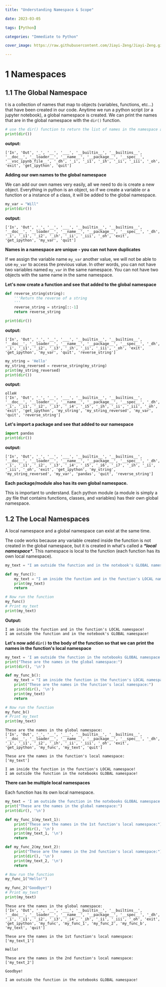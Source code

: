 ```yaml
---
title: "Understanding Namespace & Scope"

date: 2023-03-05

tags: [Python]

categories: "Immediate to Python"

cover_image: https://raw.githubusercontent.com/Jiayi-Zeng/Jiayi-Zeng.github.io/pic/img/03050801.png

---
```


# **1 Namespaces**

## 1.1 The Global Namespace

t is a collection of names that map to objects (variables, functions, etc...) that have been created in our code. Anytime we run a python script (or a jupyter notebook), a global namespace is created. We can print the names that are in the global namespace with the `dir()` function.

```python
# use the dir() function to return the list of names in the namespace and use print() to print that list.
print(dir())
```
**output:**

```
['In', 'Out', '_', '__', '___', '__builtin__', '__builtins__', '__doc__', '__loader__', '__name__', '__package__', '__spec__', '__vsc_ipynb_file__', '_dh', '_i', '_i1', '_ih', '_ii', '_iii', '_oh', 'exit', 'get_ipython', 'quit']
```

**Adding our own names to the global namespace**

We can add our own names very easily, all we need to do is create a new object.  Everything in python is an object, so if we create a variable or a function or a instance of a class, it will be added to the global namespace. 

```python
my_var = "Will"
print(dir())
```
**output:**

```
['In', 'Out', '_', '__', '___', '__builtin__', '__builtins__', '__doc__', '__loader__', '__name__', '__package__', '__spec__', '_dh', '_i', '_i1', '_i2', '_ih', '_ii', '_iii', '_oh', 'exit', 'get_ipython', 'my_var', 'quit']
```

**Names in a namespace are unique - you can not have duplicates**

If we assign the variable name `my_var` another value, we will not be able to use `my_var` to access the previous value. In other words, you can not have two variables named `my_var` in the same namespace. You can not have two objects with the same name in the same namespace. 

**Let's now create a function and see that added to the global namespace**

```python
def reverse_string(string):
    '''Return the reverse of a string
    '''
    reverse_string = string[::-1]
    return reverse_string

print(dir())
```

**output:** 

```
['In', 'Out', '_', '__', '___', '__builtin__', '__builtins__', '__doc__', '__loader__', '__name__', '__package__', '__spec__', '_dh', '_i', '_i1', '_i2', '_i3', '_ih', '_ii', '_iii', '_oh', 'exit', 'get_ipython', 'my_var', 'quit', 'reverse_string']
```

```python
my_string = 'Hello'
my_string_reversed = reverse_string(my_string)
print(my_string_reversed)
print(dir())
```

**output:**

```
olleH
['In', 'Out', '_', '__', '___', '__builtin__', '__builtins__', '__doc__', '__loader__', '__name__', '__package__', '__spec__', '_dh', '_i', '_i1', '_i2', '_i3', '_i4', '_i5', '_ih', '_ii', '_iii', '_oh', 'exit', 'get_ipython', 'my_string', 'my_string_reversed', 'my_var', 'quit', 'reverse_string']
```

**Let's import a package and see that added to our namespace**

```python
import pandas
print(dir())
```

**output:**

```
['In', 'Out', '_', '__', '___', '__builtin__', '__builtins__', '__doc__', '__loader__', '__name__', '__package__', '__spec__', '_dh', '_i', '_i1', '_i2', '_i3', '_i4', '_i5', '_i6', '_i7', '_ih', '_ii', '_iii', '_oh', 'exit', 'get_ipython', 'my_string', 'my_string_reversed', 'my_var', 'pandas', 'quit', 'reverse_string']
```

**Each package/module also has its own global namespace.**

This is important to understand. Each python module (a module is simply a .py file that contains functions, classes, and variables) has their own global namespace.

## 1.2 The Local Namespaces

A local namespace and a global namespace can exist at the same time.

The code works because any variable created inside the function is not created in the global namespace, but it is created in what's called a ***\*local namespace\****. This namespace is local to the function (each function has its own local namespace).

```python
my_text = "I am outside the function and in the notebook's GLOBAL namespace!"

def my_func():
    my_text = "I am inside the function and in the function's LOCAL namespace!"
    print(my_text)
    return

# Now run the function
my_func()
# Print my_text
print(my_text)
```

**Output:**

```
I am inside the function and in the function's LOCAL namespace!
I am outside the function and in the notebook's GLOBAL namespace!
```

**Let's now add `dir()` to the body of the function so that we can print the names in the function's local namespace**

```python
my_text = 'I am outside the function in the notebooks GLOBAL namespace!'
print("These are the names in the global namespace:")
print(dir(), '\n')

def my_func_b():
    my_text = "I am inside the function in the function's LOCAL namespace!"
    print("These are the names in the function's local namespace:")
    print(dir(), '\n')
    print(my_text)
    return

# Now run the function
my_func_b()
# Print my_text
print(my_text)
```

```
These are the names in the global namespace:
['In', 'Out', '_', '__', '___', '__builtin__', '__builtins__', '__doc__', '__loader__', '__name__', '__package__', '__spec__', '_dh', '_i', '_i1', '_i2', '_ih', '_ii', '_iii', '_oh', 'exit', 'get_ipython', 'my_func', 'my_text', 'quit'] 

These are the names in the function's local namespace:
['my_text'] 

I am inside the function in the function's LOCAL namespace!
I am outside the function in the notebooks GLOBAL namespace!
```

**There can be multiple local namespaces**

Each function has its own local namespace.

```python
my_text = 'I am outside the function in the notebooks GLOBAL namespace!'
print("These are the names in the global namespace:")
print(dir(), '\n')

def my_func_1(my_text_1):
    print("These are the names in the 1st function's local namespace:")
    print(dir(), '\n')
    print(my_text_1, '\n')
    return

def my_func_2(my_text_2):
    print("These are the names in the 2nd function's local namespace:")
    print(dir(), '\n')
    print(my_text_2, '\n')
    return

# Now run the function
my_func_1("Hello!")

my_func_2("Goodbye!")
# Print my_text
print(my_text)
```

```
These are the names in the global namespace:
['In', 'Out', '_', '__', '___', '__builtin__', '__builtins__', '__doc__', '__loader__', '__name__', '__package__', '__spec__', '_dh', '_i', '_i1', '_i2', '_i3', '_i4', '_ih', '_ii', '_iii', '_oh', 'exit', 'get_ipython', 'my_func', 'my_func_1', 'my_func_2', 'my_func_b', 'my_text', 'quit'] 

These are the names in the 1st function's local namespace:
['my_text_1'] 

Hello! 

These are the names in the 2nd function's local namespace:
['my_text_2'] 

Goodbye! 

I am outside the function in the notebooks GLOBAL namespace!
```

